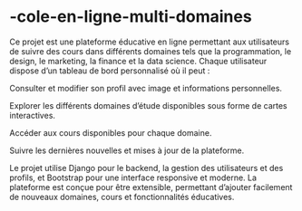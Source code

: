 # -cole-en-ligne-multi-domaines
Ce projet est une plateforme éducative en ligne permettant aux utilisateurs de suivre des cours dans différents domaines tels que la programmation, le design, le marketing, la finance et la data science. Chaque utilisateur dispose d’un tableau de bord personnalisé où il peut :

Consulter et modifier son profil avec image et informations personnelles.

Explorer les différents domaines d’étude disponibles sous forme de cartes interactives.

Accéder aux cours disponibles pour chaque domaine.

Suivre les dernières nouvelles et mises à jour de la plateforme.

Le projet utilise Django pour le backend, la gestion des utilisateurs et des profils, et Bootstrap pour une interface responsive et moderne. La plateforme est conçue pour être extensible, permettant d’ajouter facilement de nouveaux domaines, cours et fonctionnalités éducatives.
